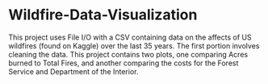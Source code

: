 # Wildfire-Data-Visualization
This project uses File I/O with a CSV containing data on the affects of US wildfires (found on Kaggle) over the last 35 years. The first portion involves cleaning the data. This project contains two plots, one comparing Acres burned to Total Fires, and another comparing the costs for the Forest Service and Department of the Interior. 

